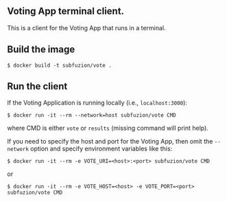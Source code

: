 ## Voting App terminal client.

This is a client for the Voting App that runs in a terminal.

## Build the image

    $ docker build -t subfuzion/vote .

## Run the client

If the Voting Application is running locally (i.e., `localhost:3000`):

    $ docker run -it --rm --network=host subfuzion/vote CMD

where CMD is either `vote` or `results` (missing command will print help).

If you need to specify the host and port for the Voting App, then omit the
`--network` option and specify environment variables like this:

    $ docker run -it --rm -e VOTE_URI=<host>:<port> subfuzion/vote CMD

or

    $ docker run -it --rm -e VOTE_HOST=<host> -e VOTE_PORT=<port> subfuzion/vote CMD
